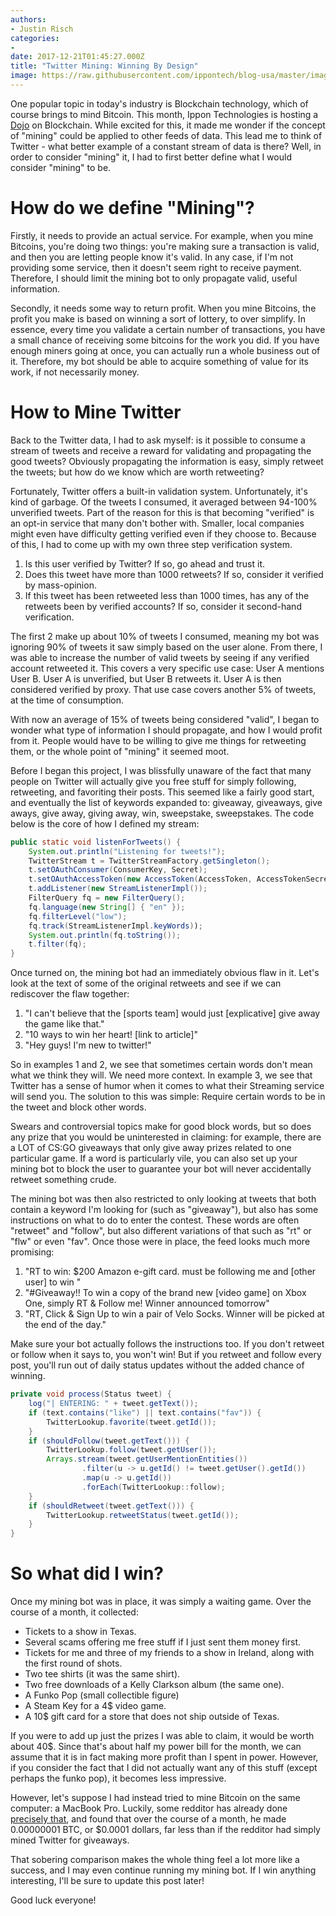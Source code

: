 ```yaml
---
authors:
- Justin Risch
categories:
- 
date: 2017-12-21T01:45:27.000Z
title: "Twitter Mining: Winning By Design"
image: https://raw.githubusercontent.com/ippontech/blog-usa/master/images/2017/11/twittermining.png
---
```


One popular topic in today's industry is Blockchain technology, which of course brings to mind Bitcoin. This month, Ippon Technologies is hosting a [Dojo](http://blog.ippon.tech/first-coding-dojo-for-ippon-usa/) on Blockchain. While excited for this, it made me wonder if the concept of "mining" could be applied to other feeds of data. This lead me to think of Twitter - what better example of a constant stream of data is there? Well, in order to consider "mining" it, I had to first better define what I would consider "mining" to be.

# How do we define "Mining"?
Firstly, it needs to provide an actual service. For example, when you mine Bitcoins, you're doing two things: you're making sure a transaction is valid, and then you are letting people know it's valid. In any case, if I'm not providing some service, then it doesn't seem right to receive payment. Therefore, I should limit the mining bot to only propagate valid, useful information.

Secondly, it needs some way to return profit. When you mine Bitcoins, the profit you make is based on winning a sort of lottery, to over simplify. In essence, every time you validate a certain number of transactions, you have a small chance of receiving some bitcoins for the work you did. If you have enough miners going at once, you can actually run a whole business out of it. Therefore, my bot should be able to acquire something of value for its work, if not necessarily money.


# How to Mine Twitter
Back to the Twitter data, I had to ask myself: is it possible to consume a stream of tweets and receive a reward for validating and propagating the good tweets? Obviously propagating the information is easy, simply retweet the tweets; but how do we know which are worth retweeting?

Fortunately, Twitter offers a built-in validation system. Unfortunately, it's kind of garbage. Of the tweets I consumed, it averaged between 94-100% unverified tweets. Part of the reason for this is that becoming "verified" is an opt-in service that many don't bother with. Smaller, local companies might even have difficulty getting verified even if they choose to. Because of this, I had to come up with my own three step verification system.

1. Is this user verified by Twitter? If so, go ahead and trust it.
2. Does this tweet have more than 1000 retweets? If so, consider it verified by mass-opinion.
3. If this tweet has been retweeted less than 1000 times, has any of the retweets been by verified accounts? If so, consider it second-hand verification.

The first 2 make up about 10% of tweets I consumed, meaning my bot was ignoring 90% of tweets it saw simply based on the user alone. From there, I was able to increase the number of valid tweets by seeing if any verified account retweeted it. This covers a very specific use case: User A mentions User B. User A is unverified, but User B retweets it. User A is then considered verified by proxy. That use case covers another 5% of tweets, at the time of consumption.

With now an average of 15% of tweets being considered "valid", I began to wonder what type of information I should propagate, and how I would profit from it. People would have to be willing to give me things for retweeting them, or the whole point of "mining" it seemed moot.

Before I began this project, I was blissfully unaware of the fact that many people on Twitter will actually give you free stuff for simply following, retweeting, and favoriting their posts. This seemed like a fairly good start, and eventually the list of keywords expanded to: giveaway, giveaways, give aways, give away, giving away, win, sweepstake, sweepstakes. The code below is the core of how I defined my stream:

```java
public static void listenForTweets() {
    System.out.println("Listening for tweets!");
    TwitterStream t = TwitterStreamFactory.getSingleton();
    t.setOAuthConsumer(ConsumerKey, Secret);
    t.setOAuthAccessToken(new AccessToken(AccessToken, AccessTokenSecret, userId));
    t.addListener(new StreamListenerImpl());
    FilterQuery fq = new FilterQuery();
    fq.language(new String[] { "en" });
    fq.filterLevel("low");
    fq.track(StreamListenerImpl.keyWords));
    System.out.println(fq.toString());
    t.filter(fq);
}
```


Once turned on, the mining bot had an immediately obvious flaw in it. Let's look at the text of some of the original retweets and see if we can rediscover the flaw together:

1. "I can't believe that the [sports team] would just [explicative] give away the game like that."
2. "10 ways to win her heart! [link to article]"
3. "Hey guys! I'm new to twitter!"

So in examples 1 and 2, we see that sometimes certain words don't mean what we think they will. We need more context. In example 3, we see that Twitter has a sense of humor when it comes to what their Streaming service will send you. The solution to this was simple: Require certain words to be in the tweet and block other words.

Swears and controversial topics make for good block words, but so does any prize that you would be uninterested in claiming: for example, there are a LOT of CS:GO giveaways that only give away prizes related to one particular game. If a word is particularly vile, you can also set up your mining bot to block the user to guarantee your bot will never accidentally retweet something crude.

The mining bot was then also restricted to only looking at tweets that both contain a keyword I'm looking for (such as "giveaway"), but also has some instructions on what to do to enter the contest. These words are often "retweet" and "follow", but also different variations of that such as "rt" or "flw" or even "fav". Once those were in place, the feed looks much more promising:

1. "RT to win: $200 Amazon e-gift card. must be following me and [other user] to win "
2. "#Giveaway!! To win a copy of the brand new [video game] on Xbox One, simply RT & Follow me! Winner announced tomorrow"
3. "RT, Click & Sign Up to win a pair of Velo Socks. Winner will be picked at the end of the day."

Make sure your bot actually follows the instructions too. If you don't retweet or follow when it says to, you won't win! But if you retweet and follow every post, you'll run out of daily status updates without the added chance of winning.

```java
private void process(Status tweet) {
    log("| ENTERING: " + tweet.getText());
    if (text.contains("like") || text.contains("fav")) {
        TwitterLookup.favorite(tweet.getId());
    }
    if (shouldFollow(tweet.getText())) {
        TwitterLookup.follow(tweet.getUser());
        Arrays.stream(tweet.getUserMentionEntities())
                .filter(u -> u.getId() != tweet.getUser().getId())
                .map(u -> u.getId())
                .forEach(TwitterLookup::follow);
    }
    if (shouldRetweet(tweet.getText())) {
        TwitterLookup.retweetStatus(tweet.getId());
    }
}
```

# So what did I win?
Once my mining bot was in place, it was simply a waiting game. Over the course of a month, it collected:
- Tickets to a show in Texas.
- Several scams offering me free stuff if I just sent them money first.
- Tickets for me and three of my friends to a show in Ireland, along with the first round of shots.
- Two tee shirts (it was the same shirt).
- Two free downloads of a Kelly Clarkson album (the same one).
- A Funko Pop (small collectible figure)
- A Steam Key for a 4$ video game.
- A 10$ gift card for a store that does not ship outside of Texas.

If you were to add up just the prizes I was able to claim, it would be worth about 40$. Since that's about half my power bill for the month, we can assume that it is in fact making more profit than I spent in power. However, if you consider the fact that I did not actually want any of this stuff (except perhaps the funko pop), it becomes less impressive.

However, let's suppose I had instead tried to mine Bitcoin on the same computer: a MacBook Pro. Luckily, some redditor has already done [precisely that](https://www.reddit.com/r/Bitcoin/comments/6cf1wn/i_mined_bitcoin_for_33_straight_hours_with_my/), and found that over the course of a month, he made 0.00000001 BTC, or $0.0001 dollars, far less than if the redditor had simply mined Twitter for giveaways.

That sobering comparison makes the whole thing feel a lot more like a success, and I may even continue running my mining bot. If I win anything interesting, I'll be sure to update this post later!

Good luck everyone!
